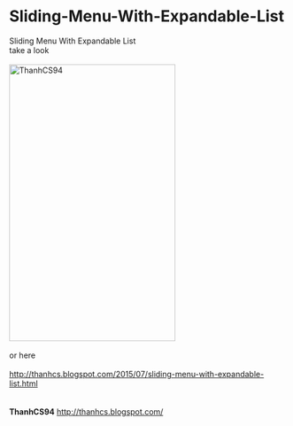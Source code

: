 # Sliding-Menu-With-Expandable-List
Sliding Menu With Expandable List <br/>
take a look <br/>
<br/>
<img src="http://2.bp.blogspot.com/-WZOGpFLHqXM/ValO5um4AHI/AAAAAAAAWJ0/N1iUL7MLuOM/s1600/Screenshot_2015-07-16-11-03-25.jpg" alt="ThanhCS94" height="500" width="300">
<br/><br/>or here <br/><br/>http://thanhcs.blogspot.com/2015/07/sliding-menu-with-expandable-list.html<br/>
<br/>
<br/>
<strong>ThanhCS94</strong>
http://thanhcs.blogspot.com/

